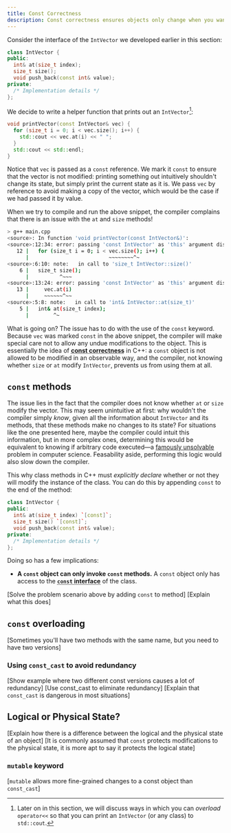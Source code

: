 ```yaml
---
title: Const Correctness
description: Const correctness ensures objects only change when you want them to!
---
```


Consider the interface of the `IntVector` we developed earlier in this section:

```cpp
class IntVector {
public:
  int& at(size_t index);
  size_t size();
  void push_back(const int& value);
private:
  /* Implementation details */
};
```

We decide to write a helper function that prints out an `IntVector`[^1]:

[^1]: Later on in this section, we will discuss ways in which you can *overload* `operator<<` so that you can print an `IntVector` (or any class) to `std::cout`.

```cpp
void printVector(const IntVector& vec) {
  for (size_t i = 0; i < vec.size(); i++) {
    std::cout << vec.at(i) << " ";
  }
  std::cout << std::endl;
}
```

Notice that `vec` is passed as a `const` reference. We mark it `const` to ensure that the vector is not modified: printing something out intuitively shouldn't change its state, but simply print the current state as it is. We pass `vec` by reference to avoid making a copy of the vector, which would be the case if we had passed it by value.

When we try to compile and run the above snippet, the compiler complains that there is an issue with the `at` and `size` methods!

```bash
> g++ main.cpp
<source>: In function 'void printVector(const IntVector&)':
<source>:12:34: error: passing 'const IntVector' as 'this' argument discards qualifiers [-fpermissive]
   12 |   for (size_t i = 0; i < vec.size(); i++) {
      |                          ~~~~~~~~^~
<source>:6:10: note:   in call to 'size_t IntVector::size()'
    6 |   size_t size();
      |          ^~~~
<source>:13:24: error: passing 'const IntVector' as 'this' argument discards qualifiers [-fpermissive]
   13 |     vec.at(i)
      |     ~~~~~~^~~
<source>:5:8: note:   in call to 'int& IntVector::at(size_t)'
    5 |   int& at(size_t index);
      |        ^~
```

What is going on? The issue has to do with the use of the `const` keyword. Because `vec` was marked `const` in the above snippet, the compiler will make special care not to allow any undue modifications to the object. This is essentially the idea of <abbr title="The principle that `const` objects should not be modified in an observable way">**const correctness**</abbr> in C++: a `const` object is not allowed to be modified in an observable way, and the compiler, not knowing whether `size` or `at` modify `IntVector`, prevents us from using them at all.

## `const` methods

The issue lies in the fact that the compiler does not know whether `at` or `size` modify the vector. This may seem unintuitive at first: why wouldn't the compiler simply *know*, given all the information about `IntVector` and its methods, that these methods make no changes to its state? For situations like the one presented here, maybe the compiler could intuit this information, but in more complex ones, determining this would be equivalent to knowing if arbitrary code executed&mdash;a [famously unsolvable](https://en.wikipedia.org/wiki/Halting_problem) problem in computer science. Feasability aside, performing this logic would also slow down the compiler.

This why class methods in C++ must *explicitly declare* whether or not they will modify the instance of the class. You can do this by appending `const` to the end of the method:

```cpp
class IntVector {
public:
  int& at(size_t index) `[const]`;
  size_t size() `[const]`;
  void push_back(const int& value);
private:
  /* Implementation details */
};
```

Doing so has a few implications:

* **A `const` object can only invoke `const` methods.** A `const` object only has access to the <abbr title="The set of all methods and fields which are accessible from `const` instance of a class">**`const` interface**</abbr> of the class.

[Solve the problem scenario above by adding `const` to method]
[Explain what this does]

## `const` overloading

[Sometimes you'll have two methods with the same name, but you need to have two versions]

### Using `const_cast` to avoid redundancy

[Show example where two different const versions causes a lot of redundancy]
[Use const_cast to eliminate redundancy]
[Explain that `const_cast` is dangerous in most situations]

## Logical or Physical State?

[Explain how there is a difference between the logical and the physical state of an object]
[It is commonly assumed that `const` protects modifications to the physical state, it is more apt to say it protects the logical state]

### `mutable` keyword

[`mutable` allows more fine-grained changes to a const object than `const_cast`]


